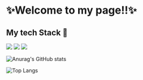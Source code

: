 # ✨Welcome to my page!!✨
## My tech Stack 📕
<img src="https://img.shields.io/badge/Java-orange?style=plastic&logo=Java&logoColor=white"/>
<img src="https://img.shields.io/badge/Spring Boot-6DB33F?style=plastic&logo=Spring Boot&logoColor=white"/>
<img src="https://img.shields.io/badge/MySQL-informational?style=plastic&logo=MySQL&logoColor=white"/>

![Anurag's GitHub stats](https://github-readme-stats.vercel.app/api?username=hyeon330&show_icons=true&theme=tokyonight)

![Top Langs](https://github-readme-stats.vercel.app/api/top-langs/?username=hyeon330&layout=compact&theme=tokyonight)
  
  


<!--
**Hyeon330/hyeon330** is a ✨ _special_ ✨ repository because its `README.md` (this file) appears on your GitHub profile.

Here are some ideas to get you started:

- 🔭 I’m currently working on ...
- 🌱 I’m currently learning ...
- 👯 I’m looking to collaborate on ...
- 🤔 I’m looking for help with ...
- 💬 Ask me about ...
- 📫 How to reach me: ...
- 😄 Pronouns: ...
- ⚡ Fun fact: ...
-->
